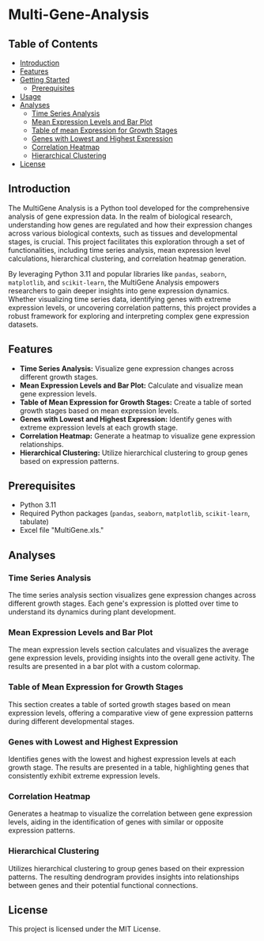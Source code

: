 # Multi-Gene-Analysis

## Table of Contents

- [Introduction](#introduction)
- [Features](#features)
- [Getting Started](#getting-started)
  - [Prerequisites](#prerequisites)
- [Usage](#usage)
- [Analyses](#analyses)
  - [Time Series Analysis](#time-series-analysis)
  - [Mean Expression Levels and Bar Plot](#mean-expression-levels-and-bar-plot)
  - [Table of mean Expression for Growth Stages](#table-of-mean-expression-for-growth-stages)
  - [Genes with Lowest and Highest Expression](#genes-with-lowest-and-highest-expression)
  - [Correlation Heatmap](#correlation-heatmap)
  - [Hierarchical Clustering](#hierarchical-clustering)
- [License](#license)


## Introduction

The MultiGene Analysis is a Python tool developed for the comprehensive analysis of gene expression data. In the realm of biological research, understanding how genes are regulated and how their expression changes across various biological contexts, such as tissues and developmental stages, is crucial. This project facilitates this exploration through a set of functionalities, including time series analysis, mean expression level calculations, hierarchical clustering, and correlation heatmap generation. 

By leveraging Python 3.11 and popular libraries like `pandas`, `seaborn`, `matplotlib`, and `scikit-learn`, the MultiGene Analysis empowers researchers to gain deeper insights into gene expression dynamics. Whether visualizing time series data, identifying genes with extreme expression levels, or uncovering correlation patterns, this project provides a robust framework for exploring and interpreting complex gene expression datasets.


## Features

- **Time Series Analysis:** Visualize gene expression changes across different growth stages.
- **Mean Expression Levels and Bar Plot:** Calculate and visualize mean gene expression levels.
- **Table of Mean Expression for Growth Stages:** Create a table of sorted growth stages based on mean expression levels.
- **Genes with Lowest and Highest Expression:** Identify genes with extreme expression levels at each growth stage.
- **Correlation Heatmap:** Generate a heatmap to visualize gene expression relationships.
- **Hierarchical Clustering:** Utilize hierarchical clustering to group genes based on expression patterns.


## Prerequisites

- Python 3.11
- Required Python packages (`pandas`, `seaborn`, `matplotlib`, `scikit-learn`, tabulate)
- Excel file "MultiGene.xls."


## Analyses

### Time Series Analysis
The time series analysis section visualizes gene expression changes across different growth stages. Each gene's expression is plotted over time to understand its dynamics during plant development.

### Mean Expression Levels and Bar Plot
The mean expression levels section calculates and visualizes the average gene expression levels, providing insights into the overall gene activity. The results are presented in a bar plot with a custom colormap.

### Table of Mean Expression for Growth Stages
This section creates a table of sorted growth stages based on mean expression levels, offering a comparative view of gene expression patterns during different developmental stages.

### Genes with Lowest and Highest Expression
Identifies genes with the lowest and highest expression levels at each growth stage. The results are presented in a table, highlighting genes that consistently exhibit extreme expression levels.

### Correlation Heatmap
Generates a heatmap to visualize the correlation between gene expression levels, aiding in the identification of genes with similar or opposite expression patterns.

### Hierarchical Clustering
Utilizes hierarchical clustering to group genes based on their expression patterns. The resulting dendrogram provides insights into relationships between genes and their potential functional connections.


## License

This project is licensed under the MIT License.

